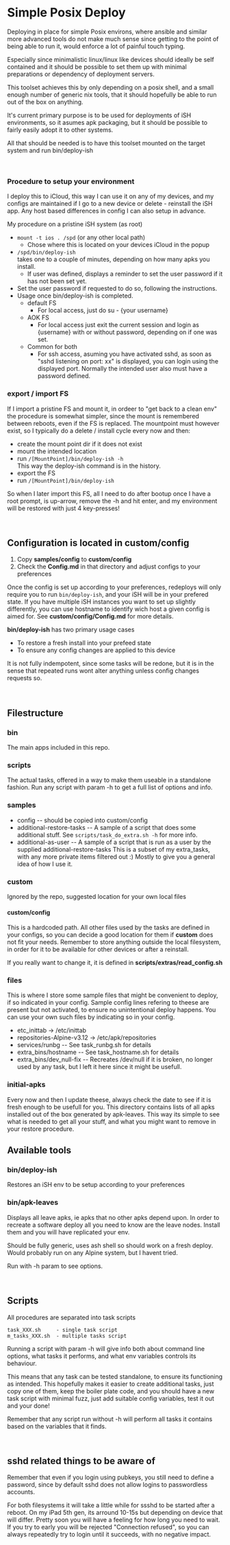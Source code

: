 # Simple Posix Deploy



Deploying in place for simple Posix environs, where ansible and similar more advanced tools do not make much sense since getting to the point of being able to run it, would enforce a lot of painful touch typing.

Especially since minimalistic linux/linux like devices should ideally be self contained and it should be possible to set them up with minimal preparations or dependency of deployment servers.

This toolset achieves this by only depending on a posix shell, and a small enough number of generic nix tools, that it should hopefully be able to run out of the box on anything.

It's current primary purpose is to be used for deployments of iSH environments, so it asumes apk packaging, but it should be possible to fairly easily adopt it to other systems.

All that should be needed is to have this toolset mounted on the target system and run bin/deploy-ish

<br>


### Procedure to setup your environment

I deploy this to iCloud, this way I can use it on any of my devices, and my configs are maintained
if I go to a new device or delete - reinstall the iSH app. Any host based differences in config I can also setup in advance.

My procedure on a pristine iSH system (as root)

- `mount -t ios . /spd` (or any other local path)
    - Chose where this is located on your devices iCloud in the popup
- `/spd/bin/deploy-ish`  
  takes one to a couple of minutes, depending on how many apks you install.
    - If user was defined, displays a reminder to set the user password if it has not been set yet.
- Set the user password if requested to do so, following the instructions.
- Usage once bin/deploy-ish is completed.
    - default FS
        - For local access, just do su - {your username}
    - AOK FS
        - For local access just exit the current session and login as {username} with or without password, depending on if one was set.
    - Common for both
        - For ssh access, asuming you have activated sshd, as soon as "sshd listening on port: xx" is displayed, you can login using the displayed port. Normally the intended user also must have a password defined.

### export / import FS

If I import a pristine FS and mount it, in ordeer to "get back to a clean env" the procedure is somewhat simpler, since the mount is remembered between reboots, even if the FS is replaced. The mountpoint must however exist, so I typically do a delete / install cycle every now and then:

- create the mount point dir if it does not exist
- mount the intended location
- run `/[MountPoint]/bin/deploy-ish -h` <br>
    This way the deploy-ish command is in the history.
- export the FS
- run `/[MountPoint]/bin/deploy-ish` 

So when I later import this FS, all I need to do after bootup once I have a root prompt, is up-arrow, remove the -h and hit enter, and my environment will be restored with just 4 key-presses!

<br>


## Configuration is located in custom/config

 1. Copy **samples/config** to **custom/config**
 1. Check the **Config.md** in that directory and adjust configs to your preferences

Once the config is set up according to your preferences, redeploys will only require you to run 
`bin/deploy-ish`, and your iSH will be in your prefered state. If you have multiple iSH instances you want to set up slightly differently, you can use hostname to identify wich host a given config is aimed for. See **custom/config/Config.md** for more details.



**bin/deploy-ish** has two primary usage cases

- To restore a fresh install into your prefeed state
- To ensure any config changes are applied to this device

It is not fully indempotent, since some tasks will be redone, but it is in the sense that repeated runs wont alter anything unless config changes requests so.

<br>

## Filestructure

### bin

The main apps included in this repo.

### scripts

The actual tasks, offered in a way to make them useable in a standalone fashion. Run any script with param -h to get a full list of options and info.

### samples

- config -- should be copied into custom/config
- additional-restore-tasks -- A sample of a script that does some additional stuff. See `scripts/task_do_extra.sh -h` for more info.
- additional-as-user -- A sample of a script that is run as a user by the supplied additional-restore-tasks
This is a subset of my extra_tasks, with any more private items filtered out :) Mostly to give you a general idea of how I use it.

### custom

Ignored by the repo, suggested location for your own local files

#### custom/config

This is a hardcoded path. All other files used by the tasks are defined in your configs, so you can decide a good location for them if **custom** does not fit your needs. Remember to store anything outside the local filesystem, in order for it to be available for other devices or after a reinstall.

If you really want to change it, it is defined in **scripts/extras/read_config.sh**

### files

This is where I store some sample files that might be convenient to deploy, if so indicated in your config. Sample config lines refering to theese are present but not activated, to ensure no unintentional deploy happens. You can use your own such files by indicating so in your
config.

 * etc_inittab -> /etc/inittab
 * repositories-Alpine-v3.12 -> /etc/apk/repositories
 * services/runbg -- See task_runbg.sh for details
 * extra_bins/hostname -- See task_hostname.sh for details
 * extra_bins/dev_null-fix -- Recreates /dev/null if it is broken, no longer used by any task, but I left it here since it might be usefull.

### initial-apks

Every now and then I update theese, always check the date to see if it is fresh enough to be usefull for you.
This directory contains lists of all apks installed out of the box generated by apk-leaves.
This way its simple to see what is needed to get all your stuff, and what you might want to remove in your restore procedure.



## Available tools

### bin/deploy-ish

Restores an iSH env to be setup according to your preferences

### bin/apk-leaves

Displays all leave apks, ie apks that no other apks depend upon. In order to recreate a software deploy all you need to know are the leave nodes. Install them and you will have replicated your env.

Should be fully generic, uses ash shell so should work on a fresh deploy.
Would probably run on any Alpine system, but I havent tried.

Run with -h param to see options.

<br>



## Scripts

All procedures are separated into task scripts

```
task_XXX.sh     - single task script
m_tasks_XXX.sh  - multiple tasks script
```

Running a script with param -h will give info both about command line options, what tasks it performs, and what env variables controls its behaviour.

This means that any task can be tested standalone, to ensure its functioning as intended. This hopefully makes it easier to create additional tasks, just copy one of them, keep the boiler plate code, and you should have a new task script with minimal fuzz, just add suitable config variables, test it out and your done!

Remember that any script run without -h will perform all tasks it contains based on the variables that it finds.


<br>

## sshd related things to be aware of

Remember that even if you login using pubkeys, you still need to define a password, since by default sshd does not allow logins to passwordless accounts.

For both filesystems it will take a little while for ssshd to be started after a reboot. On my iPad 5th gen, its arround 10-15s but depending on device that will differ. Pretty soon you will have a feeling for how long you need to wait. If you try to early you will be rejected "Connection refused", so you can always repeatedly try to login until it succeeds, with no negative impact.
